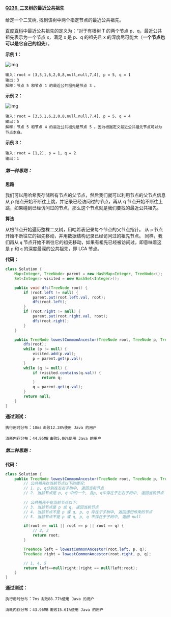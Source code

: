#### [Q236. 二叉树的最近公共祖先](https://leetcode.cn/problems/lowest-common-ancestor-of-a-binary-tree/?envType=study-plan-v2&envId=top-100-liked)

给定一个二叉树, 找到该树中两个指定节点的最近公共祖先。

[百度百科](https://baike.baidu.com/item/最近公共祖先/8918834?fr=aladdin)中最近公共祖先的定义为：“对于有根树 T 的两个节点 p、q，最近公共祖先表示为一个节点 x，满足 x 是 p、q 的祖先且 x 的深度尽可能大（**一个节点也可以是它自己的祖先**）。



**示例 1：**

![img](https://assets.leetcode.com/uploads/2018/12/14/binarytree.png)

```
输入：root = [3,5,1,6,2,0,8,null,null,7,4], p = 5, q = 1
输出：3
解释：节点 5 和节点 1 的最近公共祖先是节点 3 。
```

**示例 2：**

![img](https://assets.leetcode.com/uploads/2018/12/14/binarytree.png)

```
输入：root = [3,5,1,6,2,0,8,null,null,7,4], p = 5, q = 4
输出：5
解释：节点 5 和节点 4 的最近公共祖先是节点 5 。因为根据定义最近公共祖先节点可以为节点本身。
```

**示例 3：**

```
输入：root = [1,2], p = 1, q = 2
输出：1
```

 

##### 第一种思路：

**思路**

我们可以用哈希表存储所有节点的父节点，然后我们就可以利用节点的父节点信息从 p 结点开始不断往上跳，并记录已经访问过的节点，再从 q 节点开始不断往上跳，如果碰到已经访问过的节点，那么这个节点就是我们要找的最近公共祖先。

**算法**

从根节点开始遍历整棵二叉树，用哈希表记录每个节点的父节点指针。
从 `p` 节点开始不断往它的祖先移动，并用数据结构记录已经访问过的祖先节点。
同样，我们再从 `q` 节点开始不断往它的祖先移动，如果有祖先已经被访问过，即意味着这是 `p` 和 `q` 的深度最深的公共祖先，即 LCA 节点。

**代码：**

```java
class Solution {
    Map<Integer, TreeNode> parent = new HashMap<Integer, TreeNode>();
    Set<Integer> visited = new HashSet<Integer>();

    public void dfs(TreeNode root) {
        if (root.left != null) {
            parent.put(root.left.val, root);
            dfs(root.left);
        }
        if (root.right != null) {
            parent.put(root.right.val, root);
            dfs(root.right);
        }
    }

    public TreeNode lowestCommonAncestor(TreeNode root, TreeNode p, TreeNode q) {
        dfs(root);
        while (p != null) {
            visited.add(p.val);
            p = parent.get(p.val);
        }
        while (q != null) {
            if (visited.contains(q.val)) {
                return q;
            }
            q = parent.get(q.val);
        }
        return null;
    }
}
```

**通过测试：**

`执行用时分布`：`10ms`			`击败12.28%使用 Java 的用户`

`消耗内存分布`：`44.95MB`	`击败5.06%使用 Java 的用户`



##### 第二种思路：

**代码：**

```java
class Solution {
    public TreeNode lowestCommonAncestor(TreeNode root, TreeNode p, TreeNode q) {
        // 公共祖先在当前节点以下的情况:
        // 1. p, q分别在左右子树中, 返回当前节点
        // 2. 当前节点是 p, q 中的一个, 且p, q中存在于左右子树中, 返回当前节点
        
        // 公共祖先不在当前节点以下:
        // 3. 当前节点是 p 或 q, 返回当前节点
        // 4. 当前节点不是 p 或 q, p, q 存在于子树中, 返回递归传来的节点
        // 5. 当前节点不是 p 或 q, p, q 不存在于子树中, 返回 null

        if(root == null || root == p || root == q) {
            // 2, 3
            return root;
        }

        TreeNode left = lowestCommonAncestor(root.left, p, q);
        TreeNode right = lowestCommonAncestor(root.right, p, q);

        // 1, 4, 5
        return left==null?right:(right == null?left:root);
    }
}
```

**通过测试：**

`执行用时分布`：`7ms`			`击败88.77%使用 Java 的用户`

`消耗内存分布`：`43.96MB`	`击败15.61%使用 Java 的用户`